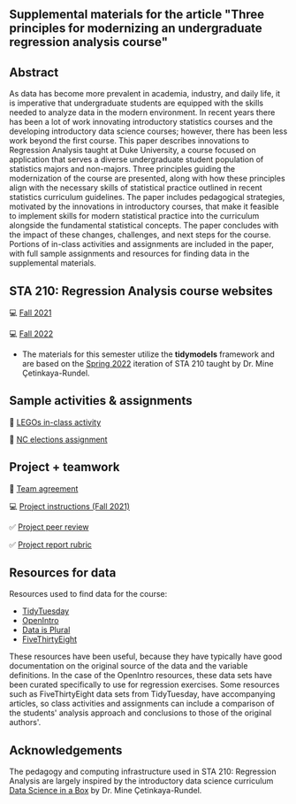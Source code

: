 ## Supplemental materials for the article "Three principles for modernizing an undergraduate regression analysis course"

## Abstract

As data has become more prevalent in academia, industry, and daily life, it is imperative that undergraduate students are equipped with the skills needed to analyze data in the modern environment. In recent years there has been a lot of work innovating introductory statistics courses and the developing introductory data science courses; however, there has been less work beyond the first course. This paper describes innovations to Regression Analysis taught at Duke University, a course focused on application that serves a diverse undergraduate student population of statistics majors and non-majors. Three principles guiding the modernization of the course are presented, along with how these principles align with the necessary skills of statistical practice outlined in recent statistics curriculum guidelines. The paper includes pedagogical strategies, motivated by the innovations in introductory courses, that make it feasible to implement skills for modern statistical practice into the curriculum alongside the fundamental statistical concepts. The paper concludes with the impact of these changes, challenges, and next steps for the course. Portions of in-class activities and assignments are included in the paper, with full sample assignments and resources for finding data in the supplemental materials.

## STA 210: Regression Analysis course websites

💻 [Fall 2021](https://sta210-fa21.netlify.app)

💻 [Fall 2022](https://sta210-fa22.netlify.app)

-   The materials for this semester utilize the **tidymodels** framework and are based on the [Spring 2022](https://sta210-s22.github.io/website/) iteration of STA 210 taught by Dr. Mine Çetinkaya-Rundel.

## Sample activities & assignments

📝 [LEGOs in-class activity](lego-activity)

📝 [NC elections assignment](slr-nc-elections)

## Project + teamwork

🤝 [Team agreement](team-agreement)

💻 [Project instructions (Fall 2021)](https://sta210-fa21.netlify.app/project/)

✅ [Project peer review](https://github.com/matackett/peer-feedback)

✅ [Project report rubric](project-report-rubric.csv)

## Resources for data

Resources used to find data for the course:

-   [TidyTuesday](https://github.com/rfordatascience/tidytuesday)
-   [OpenIntro](https://www.openintro.org/data/)
-   [Data is Plural](https://www.data-is-plural.com/)
-   [FiveThirtyEight](https://data.fivethirtyeight.com/)

These resources have been useful, because they have typically have good documentation on the original source of the data and the variable definitions. In the case of the OpenIntro resources, these data sets have been curated specifically to use for regression exercises. Some resources such as FiveThirtyEight data sets from TidyTuesday, have accompanying articles, so class activities and assignments can include a comparison of the students' analysis approach and conclusions to those of the original authors'.

## Acknowledgements

The pedagogy and computing infrastructure used in STA 210: Regression Analysis are largely inspired by the introductory data science curriculum [Data Science in a Box](https://datasciencebox.org) by Dr. Mine Çetinkaya-Rundel.
